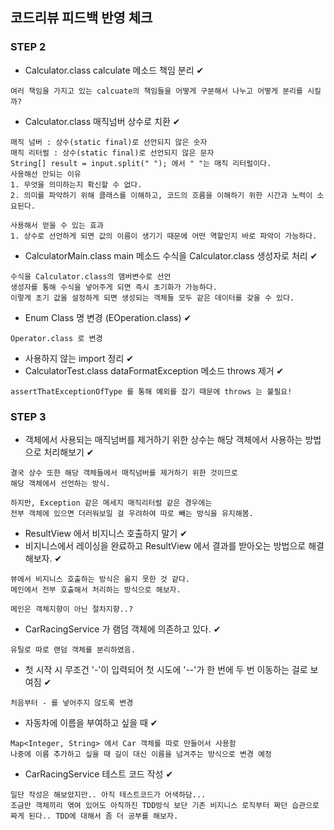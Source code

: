 ## 코드리뷰 피드백 반영 체크

### STEP 2
- Calculator.class calculate 메소드 책임 분리 ✔
```
여러 책임을 가지고 있는 calcuate의 책임들을 어떻게 구분해서 나누고 어떻게 분리를 시킬까?
```
- Calculator.class 매직넘버 상수로 치환 ✔
```
매직 넘버 : 상수(static final)로 선언되지 않은 숫자
매직 리터럴 : 상수(static final)로 선언되지 않은 문자
String[] result = input.split(" "); 에서 " "는 매직 리터럴이다.
사용해선 안되는 이유
1. 무엇을 의미하는지 확신할 수 없다.
2. 의미를 파악하기 위해 클래스를 이해하고, 코드의 흐름을 이해하기 위한 시간과 노력이 소요된다.

사용해서 얻을 수 있는 효과
1. 상수로 선언하게 되면 값의 이름이 생기기 때문에 어떤 역할인지 바로 파악이 가능하다.
```
- CalculatorMain.class main 메소드 수식을 Calculator.class 생성자로 처리 ✔
```
수식을 Calculator.class의 맴버변수로 선언
생성자를 통해 수식을 넣어주게 되면 즉시 초기화가 가능하다.
이렇게 초기 값을 설정하게 되면 생성되는 객체들 모두 같은 데이터를 갖을 수 있다.
```
- Enum Class 명 변경 (EOperation.class) ✔
```
Operator.class 로 변경
```
- 사용하지 않는 import 정리 ✔
- CalculatorTest.class dataFormatException 메소드 throws 제거 ✔
```
assertThatExceptionOfType 를 통해 예외를 잡기 때문에 throws 는 불필요!
```

### STEP 3
 - 객체에서 사용되는 매직넘버를 제거하기 위한 상수는 해당 객체에서 사용하는 방법으로 처리해보기 ✔
```
결국 상수 또한 해당 객체들에서 매직넘버를 제거하기 위한 것이므로
해당 객체에서 선언하는 방식.

하지만, Exception 같은 메세지 매직리터럴 같은 경우에는
전부 객체에 있으면 더러워보일 걸 우려하여 따로 빼는 방식을 유지해봄.
```

 - ResultView 에서 비지니스 호출하지 말기 ✔
 - 비지니스에서 레이싱을 완료하고 ResultView 에서 결과를 받아오는 방법으로 해결해보자. ✔
```
뷰에서 비지니스 호출하는 방식은 옳지 못한 것 같다.
메인에서 전부 호출해서 처리하는 방식으로 해보자.

메인은 객체지향이 아닌 절차지향..?
```

 - CarRacingService 가 램덤 객체에 의존하고 있다. ✔
```
유틸로 따로 랜덤 객체를 분리하였음.
```

 - 첫 시작 시 무조건 '-'이 입력되어 첫 시도에 '--'가 한 번에 두 번 이동하는 걸로 보여짐 ✔
```
처음부터 - 를 넣어주지 않도록 변경
```

 - 자동차에 이름을 부여하고 싶을 때 ✔
```
Map<Integer, String> 에서 Car 객체를 따로 만들어서 사용함
나중에 이름 추가하고 싶을 때 길이 대신 이름을 넘겨주는 방식으로 변경 예정
```


 - CarRacingService 테스트 코드 작성 ✔
```
일단 작성은 해보았지만.. 아직 테스트코드가 어색하담...
조금만 객체끼리 엮여 있어도 아직까진 TDD방식 보단 기존 비지니스 로직부터 짜던 습관으로
짜게 된다.. TDD에 대해서 좀 더 공부를 해보자.
```